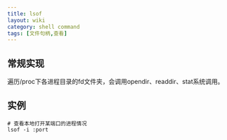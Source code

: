 ```yaml
---
title: lsof
layout: wiki
category: shell command
tags: [文件句柄,查看]
---
```


## 常规实现

遍历/proc下各进程目录的fd文件夹，会调用opendir、readdir、stat系统调用。

## 实例

```shell
# 查看本地打开某端口的进程情况
lsof -i :port
```
